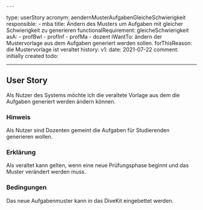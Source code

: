     ---
type: userStory
acronym: aendernMusterAufgabenGleicheSchwierigkeit
responsible:
    - mba
title: Ändern des Musters um Aufgaben mit gleicher Schwierigkeit zu generieren
functionalRequirement: gleicheSchwierigkeit
asA:
    - profBwl
    - profInf
    - profMa
    - dozent
iWantTo: ändern der Mustervorlage aus dem Aufgaben generiert werden sollen.
forThisReason: die Mustervorlage ist veraltet
history:
    v1:
        date: 2021-07-22
        comment: initially created
todo:

---

## User Story

Als Nutzer des Systems möchte ich die veraltete Vorlage aus dem die Aufgaben generiert werden ändern können.

### Hinweis

Als Nutzer sind Dozenten gemeint die Aufgaben für Studierenden generieren wollen.


### Erklärung

Als veraltet kann gelten, wenn eine neue Prüfungsphase beginnt und das Muster verändert werden muss.

### Bedingungen

Das neue Aufgabenmuster kann in das DiveKit eingebettet werden.
